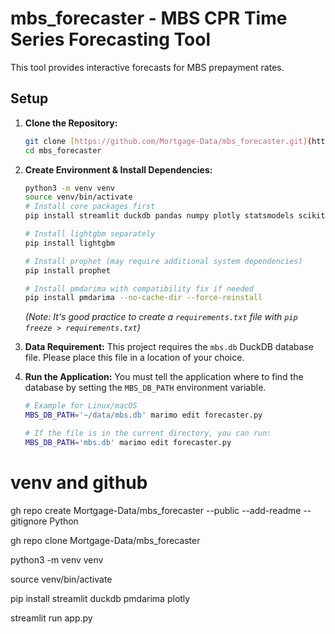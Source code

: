 # mbs_forecaster - MBS CPR Time Series Forecasting Tool
This tool provides interactive forecasts for MBS prepayment rates.

## Setup

1.  **Clone the Repository:**
    ```bash
    git clone [https://github.com/Mortgage-Data/mbs_forecaster.git](https://github.com/Mortgage-Data/mbs_forecaster.git)
    cd mbs_forecaster
    ```

2.  **Create Environment & Install Dependencies:**
    ```bash
    python3 -m venv venv
    source venv/bin/activate
    # Install core packages first
    pip install streamlit duckdb pandas numpy plotly statsmodels scikit-learn

    # Install lightgbm separately
    pip install lightgbm

    # Install prophet (may require additional system dependencies)
    pip install prophet

    # Install pmdarima with compatibility fix if needed
    pip install pmdarima --no-cache-dir --force-reinstall
    ``` 
    *(Note: It's good practice to create a `requirements.txt` file with `pip freeze > requirements.txt`)*

3.  **Data Requirement:**
    This project requires the `mbs.db` DuckDB database file. Please place this file in a location of your choice.

4.  **Run the Application:**
    You must tell the application where to find the database by setting the `MBS_DB_PATH` environment variable.

    ```bash
    # Example for Linux/macOS
    MBS_DB_PATH='~/data/mbs.db' marimo edit forecaster.py

    # If the file is in the current directory, you can run:
    MBS_DB_PATH='mbs.db' marimo edit forecaster.py
    ```

# venv and github
<!-- Create the repo: -->
gh repo create Mortgage-Data/mbs_forecaster --public --add-readme --gitignore Python

<!-- Clone the repo from ~/code: -->
gh repo clone Mortgage-Data/mbs_forecaster

<!-- Create the venv -->
python3 -m venv venv

<!-- Start venv:
     from ~/code/mbs_forecaster: -->
source venv/bin/activate


pip install streamlit duckdb pmdarima plotly

streamlit run app.py
